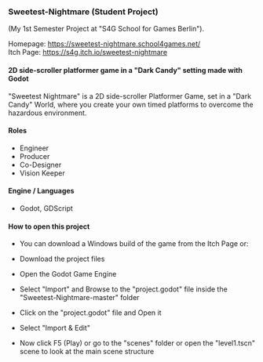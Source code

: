 ### Sweetest-Nightmare (Student Project)
(My 1st Semester Project at "S4G School for Games Berlin").

Homepage: https://sweetest-nightmare.school4games.net/ <br>
Itch Page: https://s4g.itch.io/sweetest-nightmare

#### 2D side-scroller platformer game in a "Dark Candy" setting made with Godot
"Sweetest Nightmare" is a 2D side-scroller Platformer Game, set in a "Dark Candy" World, where you create your own timed platforms to overcome the hazardous environment.

#### Roles
- Engineer
- Producer
- Co-Designer
- Vision Keeper

#### Engine / Languages
- Godot, GDScript

#### How to open this project
- You can download a Windows build of the game from the Itch Page or:

- Download the project files
- Open the Godot Game Engine
- Select "Import" and Browse to the "project.godot" file inside the "Sweetest-Nightmare-master" folder
- Click on the "project.godot" file and Open it
- Select "Import & Edit"
- Now click F5 (Play) or go to the "scenes" folder or open the "level1.tscn" scene to look at the main scene structure

